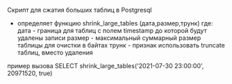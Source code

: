 Скрипт для сжатия больших таблиц в Postgresql
- определяет функцию shrink_large_tables (дата,размер,трунк)
где:
    дата - граница для таблиц с полем timestamp до которой будут удалены записи
    размер - максимальный суммарный размер таблицы для очистки в байтах
    трунк - признак использовать truncate таблиц, вместо удаления

пример вызова 
    SELECT shrink_large_tables('2021-07-30 23:00:00', 20971520, true) 